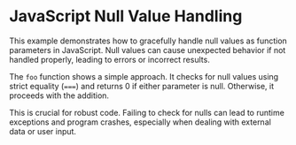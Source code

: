 # JavaScript Null Value Handling

This example demonstrates how to gracefully handle null values as function parameters in JavaScript.  Null values can cause unexpected behavior if not handled properly, leading to errors or incorrect results. 

The `foo` function shows a simple approach. It checks for null values using strict equality (`===`) and returns 0 if either parameter is null. Otherwise, it proceeds with the addition. 

This is crucial for robust code.  Failing to check for nulls can lead to runtime exceptions and program crashes, especially when dealing with external data or user input.